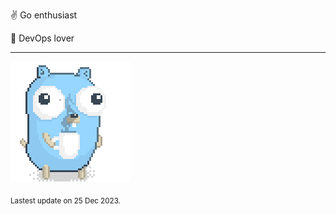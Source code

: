 :v: Go enthusiast

:muscle: DevOps lover

---

![Image alt text](/images/gopher_with_coffee.gif)


<sub>Lastest update on 25 Dec 2023.</sub>

